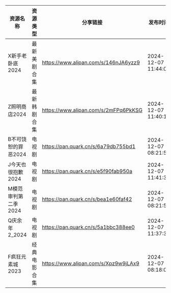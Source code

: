| 资源名称         | 资源类型   | 分享链接                                 | 发布时间                |
| ------------ | ------ | ------------------------------------ | ------------------- |
| X新手老卧底2024   | 最新美剧合集 | https://www.alipan.com/s/146nJA6yzz9 | 2024-12-07 11:44:08 |
| Z照明商店2024    | 最新韩剧合集 | https://www.alipan.com/s/2mFPq6PkKSG | 2024-12-07 11:40:14 |
| B不可饶恕的罪恶2024 | 电视剧    | https://pan.quark.cn/s/6a79db755bd1  | 2024-12-07 08:21:59 |
| J今天也很抱歉2024  | 电视剧    | https://pan.quark.cn/s/e5f90fab950a  | 2024-12-07 11:41:30 |
| M模范审判第二季2024 | 电视剧    | https://pan.quark.cn/s/bea1e60faf42  | 2024-12-07 08:21:50 |
| Q庆余年2_2024   | 电视剧    | https://pan.quark.cn/s/5a1bbc388ee0  | 2024-12-07 11:37:30 |
| F疯狂元素城2023   | 经典电影合集 | https://www.alipan.com/s/Xpz9w9jLAx9 | 2024-12-07 08:18:09 |

